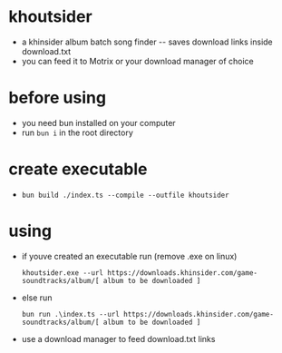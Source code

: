 # khoutsider

- a khinsider album batch song finder -- saves download links inside download.txt
- you can feed it to Motrix or your download manager of choice

# before using
- you need bun installed on your computer
- run `bun i` in the root directory

# create executable
- `bun build ./index.ts --compile --outfile khoutsider`

# using
- if youve created an executable run (remove .exe on linux)

   `khoutsider.exe --url https://downloads.khinsider.com/game-soundtracks/album/[ album to be downloaded ]`
- else run

  `bun run .\index.ts --url https://downloads.khinsider.com/game-soundtracks/album/[ album to be downloaded ]`
- use a download manager to feed download.txt links
